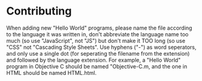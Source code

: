 # Contributing

When adding new "Hello World" programs, please name the file according to the language it was written in, don't abbreviate the language name too much (so use "JavaScript", not "JS") but don't make it TOO long (so use "CSS" not "Cascading Style Sheets". Use hyphens ("-") as word seperators, and only use a single dot (for seperating the filename from the extension) and followed by the language extension. For example, a "Hello World" program in Objective C should be named "Objective-C.m, and the one in HTML should be named HTML.html.